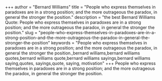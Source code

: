 +++
author = "Bernard Williams"
title = "People who express themselves in paradoxes are in a strong position; and the more outrageous the paradox, in general the stronger the position."
description = "the best Bernard Williams Quote: People who express themselves in paradoxes are in a strong position; and the more outrageous the paradox, in general the stronger the position."
slug = "people-who-express-themselves-in-paradoxes-are-in-a-strong-position-and-the-more-outrageous-the-paradox-in-general-the-stronger-the-position"
keywords = "People who express themselves in paradoxes are in a strong position; and the more outrageous the paradox, in general the stronger the position.,bernard williams,bernard williams quotes,bernard williams quote,bernard williams sayings,bernard williams saying,quotes, sayings,quote, saying, motivation"
+++
People who express themselves in paradoxes are in a strong position; and the more outrageous the paradox, in general the stronger the position.
